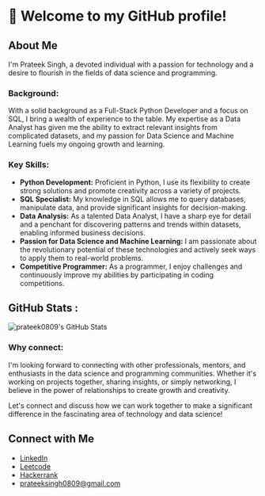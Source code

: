 # 👋 Welcome to my GitHub profile!

## About Me
I'm Prateek Singh, a devoted individual with a passion for technology and a desire to flourish in the fields of data science and programming.

### Background:
With a solid background as a Full-Stack Python Developer and a focus on SQL, I bring a wealth of experience to the table. My expertise as a Data Analyst has given me the ability to extract relevant insights from complicated datasets, and my passion for Data Science and Machine Learning fuels my ongoing growth and learning.

### Key Skills:
- **Python Development:** Proficient in Python, I use its flexibility to create strong solutions and promote creativity across a variety of projects.
- **SQL Specialist:** My knowledge in SQL allows me to query databases, manipulate data, and provide significant insights for decision-making.
- **Data Analysis:** As a talented Data Analyst, I have a sharp eye for detail and a penchant for discovering patterns and trends within datasets, enabling informed business decisions.
- **Passion for Data Science and Machine Learning:** I am passionate about the revolutionary potential of these technologies and actively seek ways to apply them to real-world problems.
- **Competitive Programmer:** As a programmer, I enjoy challenges and continuously improve my abilities by participating in coding competitions.

## GitHub Stats :

![prateek0809's GitHub Stats](https://github-readme-stats.vercel.app/api?username=prateek0809&show_icons=true&theme=radical)

### Why connect:
I'm looking forward to connecting with other professionals, mentors, and enthusiasts in the data science and programming communities. Whether it's working on projects together, sharing insights, or simply networking, I believe in the power of relationships to create growth and creativity.

Let's connect and discuss how we can work together to make a significant difference in the fascinating area of technology and data science!

## Connect with Me
- [LinkedIn](https://www.linkedin.com/in/prateek0809)
- [Leetcode](https://leetcode.com/u/prateek0809)
- [Hackerrank](https://www.hackerrank.com/profile/prateek0809)
- [prateeksingh0809@gmail.com](mailto:prateeksingh0809@gmail.com)
